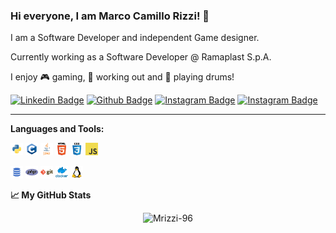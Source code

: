 ### Hi everyone, I am Marco Camillo Rizzi! :wave:

I am a Software Developer and independent Game designer.

Currently working as a Software Developer @ Ramaplast S.p.A.

I enjoy :video_game: gaming, :muscle: working out and :drum: playing drums!

[![Linkedin Badge](https://img.shields.io/badge/-LinkedIn-blue?style=for-the-badge&logo=Linkedin&logoColor=white&link=https://www.linkedin.com/in/marco-camillo-rizzi/)](https://www.linkedin.com/in/marco-camillo-rizzi/)
[![Github Badge](https://img.shields.io/badge/-github-black?style=for-the-badge&labelColor=black&logo=github&logoColor=white&link=https://github.com/Mrizzi-96)](https://github.com/Mrizzi-96)
[![Instagram Badge](https://img.shields.io/badge/-Instagram-DD2A7B?style=for-the-badge&logo=Instagram&logoColor=white&link=https://www.instagram.com/marco_rizzi996/)](https://www.instagram.com/marco_rizzi996/)
[![Instagram Badge](https://img.shields.io/badge/-Facebook-informational?style=for-the-badge&logo=Facebook&logoColor=white&link=https://www.facebook.com/marco.rizzi.140)](https://www.facebook.com/marco.rizzi.140)

---

**Languages and Tools:**  

<code><img height="20" src="https://raw.githubusercontent.com/github/explore/80688e429a7d4ef2fca1e82350fe8e3517d3494d/topics/python/python.png"></code>
<code><img height="20" src="https://raw.githubusercontent.com/github/explore/80688e429a7d4ef2fca1e82350fe8e3517d3494d/topics/c/c.png"></code>
<code><img height="20" src="https://raw.githubusercontent.com/github/explore/80688e429a7d4ef2fca1e82350fe8e3517d3494d/topics/java/java.png"></code>
<code><img height="20" src="https://raw.githubusercontent.com/github/explore/80688e429a7d4ef2fca1e82350fe8e3517d3494d/topics/html/html.png"></code>
<code><img height="20" src="https://raw.githubusercontent.com/github/explore/80688e429a7d4ef2fca1e82350fe8e3517d3494d/topics/css/css.png"></code>
<code><img height="20" src="https://raw.githubusercontent.com/github/explore/80688e429a7d4ef2fca1e82350fe8e3517d3494d/topics/javascript/javascript.png"></code>

<code><img height="20" src="https://raw.githubusercontent.com/github/explore/80688e429a7d4ef2fca1e82350fe8e3517d3494d/topics/sql/sql.png"></code>
<code><img height="20" src="https://raw.githubusercontent.com/github/explore/80688e429a7d4ef2fca1e82350fe8e3517d3494d/topics/php/php.png"></code>
<code><img height="20" src="https://raw.githubusercontent.com/github/explore/80688e429a7d4ef2fca1e82350fe8e3517d3494d/topics/git/git.png"></code>
<code><img height="20" src="https://raw.githubusercontent.com/github/explore/80688e429a7d4ef2fca1e82350fe8e3517d3494d/topics/docker/docker.png"></code>
<code><img height="20" src="https://raw.githubusercontent.com/github/explore/80688e429a7d4ef2fca1e82350fe8e3517d3494d/topics/linux/linux.png"></code>

**📈 My GitHub Stats**
<br>
<p align = "center"><img src="https://github-readme-stats.vercel.app/api?username=Mrizzi-96&hide=stars&show_icons=true&theme=tokyonight" alt="Mrizzi-96" /></p>

